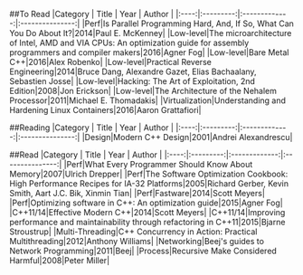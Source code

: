 ﻿##To Read
|Category | Title  | Year         | Author |
|:----:|:---------:|:-------------:|:---------------:|
|Perf|Is Parallel Programming Hard, And, If So, What Can You Do About It?|2014|Paul E. McKenney|
|Low-level|The microarchitecture of Intel, AMD and VIA CPUs: An optimization guide for assembly programmers and compiler makers|2016|Agner Fog|
|Low-level|Bare Metal C++|2016|Alex Robenko|
|Low-level|Practical Reverse Engineering|2014|Bruce Dang, Alexandre Gazet, Elias Bachaalany, Sebastien Josse|
|Low-level|Hacking: The Art of Exploitation, 2nd Edition|2008|Jon Erickson|
|Low-level|The Architecture of the Nehalem Processor|2011|Michael E. Thomadakis|
|Virtualization|Understanding and Hardening Linux Containers|2016|Aaron Grattafiori|

##Reading
|Category | Title  | Year         | Author |
|:----:|:---------:|:-------------:|:---------------:|
|Design|Modern C++ Design|2001|Andrei Alexandrescu|

##Read
|Category | Title  | Year         | Author |
|:----:|:---------:|:-------------:|:---------------:|
|Perf|What Every Programmer Should Know About Memory|2007|Ulrich Drepper|
|Perf|The Software Optimization Cookbook: High Performance Recipes for IA-32 Platforms|2005|Richard Gerber, Kevin Smith, Aart J.C. Bik, Xinmin Tian|
|Perf|Fastware|2014|Scott Meyers|
|Perf|Optimizing software in C++: An optimization guide|2015|Agner Fog|
|C++11/14|Effective Modern C++|2014|Scott Meyers|
|C++11/14|Improving performance and maintainability through refactoring in C++11|2015|Bjarne Stroustrup|
|Multi-Threading|C++ Concurrency in Action: Practical Multithreading|2012|Anthony Williams|
|Networking|Beej's guides to Network Programming|2011|Beej|
|Process|Recursive Make Considered Harmful|2008|Peter Miller|
